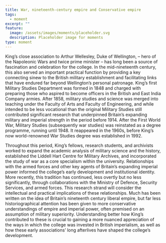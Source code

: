 ```yaml
---
title: War, nineteenth-century empire and Conservative empire
tags:
  - moment
excerpt: ""
feature:
  image: /assets/images/moments/placeholder.svg
  description: Placeholder image for moments
type: moment
---
```


King’s close association to Arthur Wellesley, Duke of Wellington, – hero of the Napoleonic Wars and twice prime minister – has long been a source of fascination and celebration for the college. In the mid-nineteenth century, this also served an important practical function by providing a key connecting sinew to the British military establishment and facilitating links that have endured far beyond Wellington’s personal patronage. King’s first Military Studies Department was formed in 1848 and charged with preparing those who aspired to become officers in the British and East India Company armies. After 1858, military studies and science was merged into teaching under the Faculty of Arts and Faculty of Engineering, and while intended to be less vocational than the original Military Studies still contributed significant research that underpinned Britain’s expanding military and imperial strength in the period before 1914. After the First World War, Military Studies (subsequently war studies) was reinstated as a degree programme, running until 1948. It reappeared in the 1960s, before King’s now world-renowned War Studies degree was established in 1992.

Throughout this period, King’s fellows, research students, and archivists worked to expand the academic analysis of military science and the history, established the Liddell Hart Centre for Military Archives, and incorporated the study of war as a core specialism within the university. Relationships with the armed forces and other key agents of Britain’s expanding imperial power informed the college’s early development and institutional identity. More recently, this tradition has continued, less overtly but no less significantly, through collaborations with the Ministry of Defence, Security Services, and armed forces. This research strand will consider the intellectual and practical implications of these relationships. Much has been written on the idea of Britain’s nineteenth century liberal empire, but far less historiographical attention has been given to more conservative understandings of empire and imperial power, often premised on an assumption of military superiority. Understanding better how King’s contributed to these is crucial to gaining a more nuanced appreciation of the ways in which the college was invested in British imperialism, as well as how these early associations’ long afterlives have shaped the college’s development.
